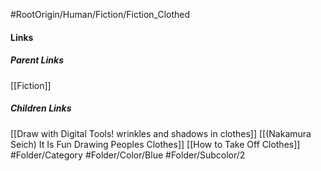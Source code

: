 #RootOrigin/Human/Fiction/Fiction_Clothed
#### Links
##### Parent Links
[[Fiction]]
##### Children Links
[[Draw with Digital Tools! wrinkles and shadows in clothes]]
[[(Nakamura Seich) It Is Fun Drawing Peoples Clothes]]
[[How to Take Off Clothes]]
#Folder/Category
#Folder/Color/Blue
#Folder/Subcolor/2
